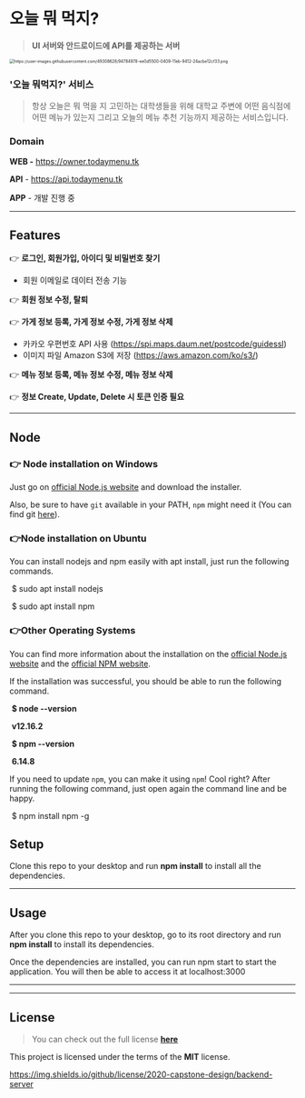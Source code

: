 # 오늘 뭐 먹지?

> **UI 서버와 안드로이드에 API를 제공하는 서버**

<img src="https://user-images.githubusercontent.com/49308628/94784978-ee0d5500-0409-11eb-9412-24acbe12cf33.png" alt="https://user-images.githubusercontent.com/49308628/94784978-ee0d5500-0409-11eb-9412-24acbe12cf33.png" style="zoom: 50%;" />

### '오늘 뭐먹지?' 서비스

> 항상 오늘은 뭐 먹을 지 고민하는 대학생들을 위해 대학교 주변에 어떤 음식점에 어떤 메뉴가 있는지 그리고 오늘의 메뉴 추천 기능까지 제공하는 서비스입니다.

### Domain

**WEB -** https://owner.todaymenu.tk

**API** - https://api.todaymenu.tk

**APP** - 개발 진행 중

------

## Features

👉 **로그인, 회원가입, 아이디 및 비밀번호 찾기**

- 회원 이메일로 데이터 전송 기능

👉 **회원 정보 수정, 탈퇴**

👉 **가게 정보 등록, 가게 정보 수정, 가게 정보 삭제**

- 카카오 우편번호 API 사용 (https://spi.maps.daum.net/postcode/guidessl)
- 이미지 파일 Amazon S3에 저장 (https://aws.amazon.com/ko/s3/)

👉 **메뉴 정보 등록, 메뉴 정보 수정, 메뉴 정보 삭제**

👉 **정보 Create, Update, Delete 시 토큰 인증 필요**

------

## Node

### 👉 Node installation on Windows

Just go on [official Node.js website](https://nodejs.org/) and download the installer.

Also, be sure to have `git` available in your PATH, `npm` might need it (You can find git [here](https://git-scm.com/)).

### 👉Node installation on Ubuntu

You can install nodejs and npm easily with apt install, just run the following commands.

​	$ sudo apt install nodejs

​	$ sudo apt install npm

### 👉Other Operating Systems

You can find more information about the installation on the [official Node.js website](https://nodejs.org/) and the [official NPM website](https://npmjs.org/).

If the installation was successful, you should be able to run the following command.

​	**$ node --version**

​	**v12.16.2**

​	**$ npm --version**

​	**6.14.8**

If you need to update `npm`, you can make it using `npm`! Cool right? After running the following command, just open again the command line and be happy.

​	$ npm install npm -g

## Setup

Clone this repo to your desktop and run  **npm install**  to install all the dependencies.

------

## Usage

After you clone this repo to your desktop, go to its root directory and run  **npm install**  to install its dependencies.

Once the dependencies are installed, you can run npm start to start the application. You will then be able to access it at localhost:3000

------

------

## License

> You can check out the full license **[here](https://github.com/2020-capstone-design/backend-server/blob/master/LICENSE)**

This project is licensed under the terms of the **MIT** license.

https://img.shields.io/github/license/2020-capstone-design/backend-server
